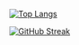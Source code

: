 
[![Top Langs](https://github-readme-stats-peach-xi.vercel.app/api/top-langs/?username=aryandgandhi)](https://github.com/anuraghazra/github-readme-stats)

[![GitHub Streak](http://github-readme-streak-stats.herokuapp.com?user=aryandgandhi&theme=dark&background=000000&starting_year=2023)](https://git.io/streak-stats)
